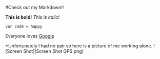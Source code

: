 #Check out my Markdown!!

**This is bold!**
*This is italic!*

```
var code = happy

```
Everyone loves [Google](https://www.google.com/?gws_rd=ssl)

*Unfortunately I had no pair so here is a picture of me working alone.
![Screen Shot](Screen Shot GPS.png) 
